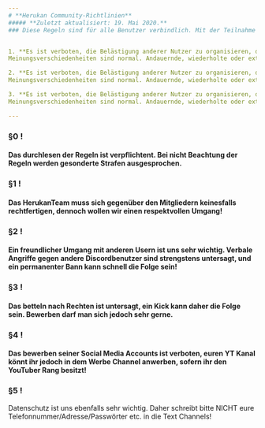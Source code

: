 ```yaml
---
# **Herukan Community-Richtlinien**
##### **Zuletzt aktualisiert: 19. Mai 2020.**
### Diese Regeln sind für alle Benutzer verbindlich. Mit der Teilnahme an unseren Chats erklären Sie sich automatisch mit unseren Regeln einverstanden. Im Falle eines Regelverstoßes wird das Herukan-Moderatorenteam entsprechende Maßnahmen ergreifen.


1. **Es ist verboten, die Belästigung anderer Nutzer zu organisieren, daran teilzunehmen oder dazu aufzurufen.**
Meinungsverschiedenheiten sind normal. Andauernde, wiederholte oder extrem negative Äußerungen können jedoch schnell zu Belästigungen werden und sind nicht okay.

2. **Es ist verboten, die Belästigung anderer Nutzer zu organisieren, daran teilzunehmen oder dazu aufzurufen.**
Meinungsverschiedenheiten sind normal. Andauernde, wiederholte oder extrem negative Äußerungen können jedoch schnell zu Belästigungen werden und sind nicht okay.

3. **Es ist verboten, die Belästigung anderer Nutzer zu organisieren, daran teilzunehmen oder dazu aufzurufen.**
Meinungsverschiedenheiten sind normal. Andauernde, wiederholte oder extrem negative Äußerungen können jedoch schnell zu Belästigungen werden und sind nicht okay.

---
```


### §0 !
#### Das durchlesen der Regeln ist verpflichtent. Bei nicht Beachtung der Regeln werden gesonderte Strafen ausgesprochen.
### §1 !
#### Das HerukanTeam muss sich gegenüber den Mitgliedern keinesfalls rechtfertigen, dennoch wollen wir einen respektvollen Umgang! 
### §2 !
#### Ein freundlicher Umgang mit anderen Usern ist uns sehr wichtig. Verbale Angriffe gegen andere Discordbenutzer sind strengstens untersagt, und ein permanenter Bann kann schnell die Folge sein! 
### §3 !
#### Das betteln nach Rechten ist untersagt, ein Kick kann daher die Folge sein. Bewerben darf man sich jedoch sehr gerne.
### §4 !
#### Das bewerben seiner Social Media Accounts ist verboten, euren YT Kanal könnt ihr jedoch in dem Werbe Channel anwerben, sofern ihr den YouTuber Rang besitzt! 
### §5 !
Datenschutz ist uns ebenfalls sehr wichtig. Daher schreibt bitte NICHT eure Telefonnummer/Adresse/Passwörter etc. in die Text Channels! 

